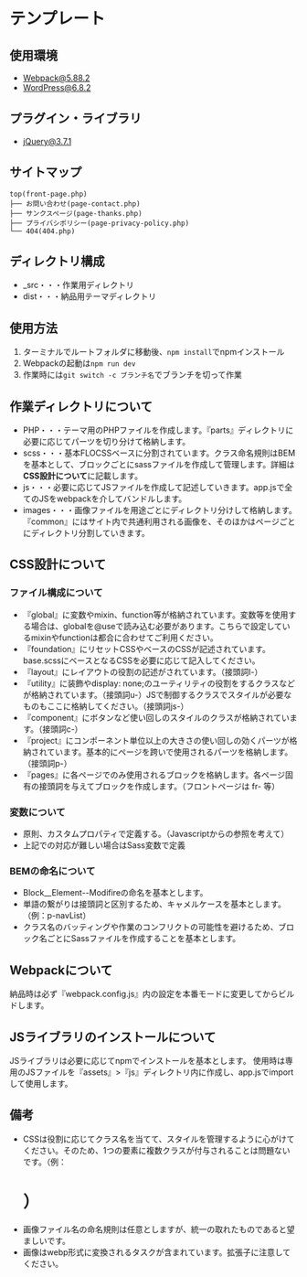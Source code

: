 # テンプレート

## 使用環境
- Webpack@5.88.2
- WordPress@6.8.2

## プラグイン・ライブラリ
- jQuery@3.7.1

## サイトマップ
```
top(front-page.php)
├── お問い合わせ(page-contact.php)
├── サンクスページ(page-thanks.php)
├── プライバシポリシー(page-privacy-policy.php)
└── 404(404.php)
```

## ディレクトリ構成
- _src・・・作業用ディレクトリ
- dist・・・納品用テーマディレクトリ

## 使用方法
1. ターミナルでルートフォルダに移動後、`npm install`でnpmインストール
2. Webpackの起動は`npm run dev`
3. 作業時には`git switch -c ブランチ名`でブランチを切って作業

## 作業ディレクトリについて
- PHP・・・テーマ用のPHPファイルを作成します。『parts』ディレクトリに必要に応じてパーツを切り分けて格納します。
- scss・・・基本FLOCSSベースに分割されています。クラス命名規則はBEMを基本として、ブロックごとにsassファイルを作成して管理します。詳細は**CSS設計について**に記載します。
- js・・・必要に応じてJSファイルを作成して記述していきます。app.jsで全てのJSをwebpackを介してバンドルします。
- images・・・画像ファイルを用途ごとにディレクトリ分けして格納します。『common』にはサイト内で共通利用される画像を、そのほかはページごとにディレクトリ分割していきます。

## CSS設計について
### ファイル構成について
- 『global』に変数やmixin、function等が格納されています。変数等を使用する場合は、globalを@useで読み込む必要があります。こちらで設定しているmixinやfunctionは都合に合わせてご利用ください。
- 『foundation』にリセットCSSやベースのCSSが記述されています。base.scssにベースとなるCSSを必要に応じて記入してください。
- 『layout』にレイアウトの役割の記述がされています。（接頭詞l-）
- 『utility』に装飾やdisplay: none;のユーティリティの役割をするクラスなどが格納されています。（接頭詞u-）JSで制御するクラスでスタイルが必要なものもここに格納してください。（接頭詞js-）
- 『component』にボタンなど使い回しのスタイルのクラスが格納されています。（接頭詞c-）
- 『project』にコンポーネント単位以上の大きさの使い回しの効くパーツが格納されています。基本的にページを跨いで使用されるパーツを格納します。（接頭詞p-）
- 『pages』に各ページでのみ使用されるブロックを格納します。各ページ固有の接頭詞を与えてブロックを作成します。（フロントページは fr- 等）

### 変数について
- 原則、カスタムプロパティで定義する。（Javascriptからの参照を考えて）
- 上記での対応が難しい場合はSass変数で定義

### BEMの命名について
- Block__Element--Modifireの命名を基本とします。
- 単語の繋がりは接頭詞と区別するため、キャメルケースを基本とします。（例：p-navList）
- クラス名のバッティングや作業のコンフリクトの可能性を避けるため、ブロック名ごとにSassファイルを作成することを基本とします。

## Webpackについて
納品時は必ず『webpack.config.js』内の設定を本番モードに変更してからビルドします。

## JSライブラリのインストールについて
JSライブラリは必要に応じてnpmでインストールを基本とします。 使用時は専用のJSファイルを『assets』>『js』ディレクトリ内に作成し、app.jsでimportして使用します。

## 備考
- CSSは役割に応じてクラス名を当てて、スタイルを管理するように心がけてください。そのため、1つの要素に複数クラスが付与されることは問題ないです。（例：<h1 class="p-news__title c-title js-fadeIn">）
- 画像ファイル名の命名規則は任意としますが、統一の取れたものであると望ましいです。
- 画像はwebp形式に変換されるタスクが含まれています。拡張子に注意してください。